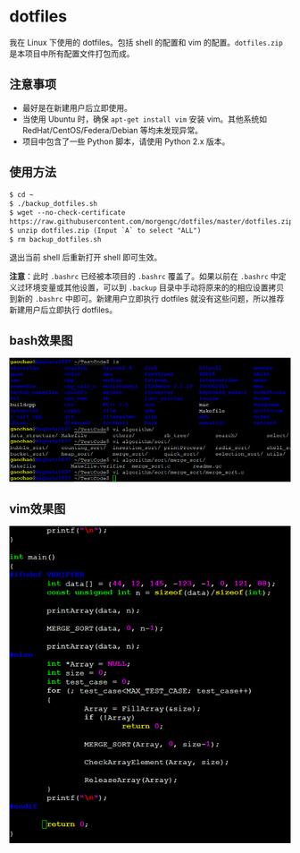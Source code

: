 # dotfiles
我在 Linux 下使用的 dotfiles。包括 shell 的配置和 vim 的配置。`dotfiles.zip` 是本项目中所有配置文件打包而成。

## 注意事项

- 最好是在新建用户后立即使用。
- 当使用 Ubuntu 时，确保 `apt-get install vim` 安装 vim。其他系统如 RedHat/CentOS/Federa/Debian 等均未发现异常。
- 项目中包含了一些 Python 脚本，请使用 Python 2.x 版本。

## 使用方法

```
$ cd ~
$ ./backup_dotfiles.sh
$ wget --no-check-certificate https://raw.githubusercontent.com/morgengc/dotfiles/master/dotfiles.zip
$ unzip dotfiles.zip (Input `A` to select "ALL")
$ rm backup_dotfiles.sh
```
退出当前 shell 后重新打开 shell 即可生效。

**注意**：此时 `.bashrc` 已经被本项目的 `.bashrc` 覆盖了。如果以前在 `.bashrc` 中定义过环境变量或其他设置，可以到 `.backup` 目录中手动将原来的的相应设置拷贝到新的 `.bashrc` 中即可。新建用户立即执行 dotfiles 就没有这些问题，所以推荐新建用户后立即执行 dotfiles。

## bash效果图

![image](https://github.com/morgengc/dotfiles/blob/master/doc/bash.png)

## vim效果图

![image](https://github.com/morgengc/dotfiles/blob/master/doc/vim.png)


